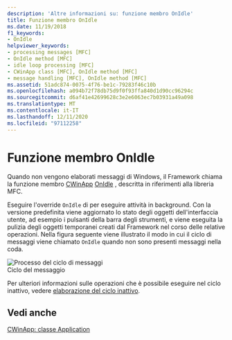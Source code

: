 ```yaml
---
description: 'Altre informazioni su: funzione membro OnIdle'
title: Funzione membro OnIdle
ms.date: 11/19/2018
f1_keywords:
- OnIdle
helpviewer_keywords:
- processing messages [MFC]
- OnIdle method [MFC]
- idle loop processing [MFC]
- CWinApp class [MFC], OnIdle method [MFC]
- message handling [MFC], OnIdle method [MFC]
ms.assetid: 51adc874-0075-4f76-be1c-79283f46c10b
ms.openlocfilehash: a094b72f78db75d9f0f93ffa840d1d90cc96294c
ms.sourcegitcommit: d6af41e42699628c3e2e6063ec7b03931a49a098
ms.translationtype: MT
ms.contentlocale: it-IT
ms.lasthandoff: 12/11/2020
ms.locfileid: "97112258"
---
```

# <a name="onidle-member-function"></a>Funzione membro OnIdle

Quando non vengono elaborati messaggi di Windows, il Framework chiama la funzione membro [CWinApp](reference/cwinapp-class.md) [OnIdle](reference/cwinapp-class.md#onidle) , descritta in riferimenti alla libreria MFC.

Eseguire l'override `OnIdle` di per eseguire attività in background. Con la versione predefinita viene aggiornato lo stato degli oggetti dell'interfaccia utente, ad esempio i pulsanti della barra degli strumenti, e viene eseguita la pulizia degli oggetti temporanei creati dal Framework nel corso delle relative operazioni. Nella figura seguente viene illustrato il modo in cui il ciclo di messaggi viene chiamato `OnIdle` quando non sono presenti messaggi nella coda.

![Processo del ciclo di messaggi](../mfc/media/vc387c1.gif "Processo del ciclo di messaggi") <br/>
Ciclo del messaggio

Per ulteriori informazioni sulle operazioni che è possibile eseguire nel ciclo inattivo, vedere [elaborazione del ciclo inattivo](idle-loop-processing.md).

## <a name="see-also"></a>Vedi anche

[CWinApp: classe Application](cwinapp-the-application-class.md)
